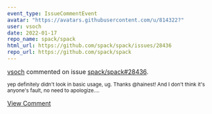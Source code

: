 ```yaml
---
event_type: IssueCommentEvent
avatar: "https://avatars.githubusercontent.com/u/814322?"
user: vsoch
date: 2022-01-17
repo_name: spack/spack
html_url: https://github.com/spack/spack/issues/28436
repo_url: https://github.com/spack/spack
---
```


<a href='https://github.com/vsoch' target='_blank'>vsoch</a> commented on issue <a href='https://github.com/spack/spack/issues/28436' target='_blank'>spack/spack#28436</a>.

<small>yep definitely didn't look in basic usage, ug. Thanks @hainest! And I don't think it's anyone's fault, no need to apologize....</small>

<a href='https://github.com/spack/spack/issues/28436' target='_blank'>View Comment</a>
